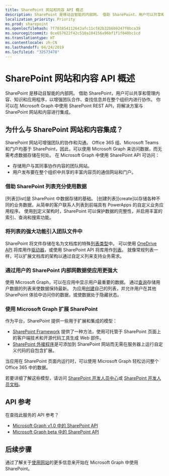 ```yaml
---
title: SharePoint 网站和内容 API 概述
description: SharePoint 是移动且智能的内部网。 借助 SharePoint，用户可以共享和管理内容、知识和应用程序，以增强团队合作、查找信息并在整个组织内进行协作。 你可以在 Microsoft Graph 中使用 SharePoint REST API，将解决方案与 SharePoint 网站和内容进行集成。
localization_priority: Priority
ms.prod: sharepoint
ms.openlocfilehash: 7f703854112643afc11cf82b32b6b9247f0bca39
ms.sourcegitcommit: 0ce657622f42c510a104156a96bf1f1f040bc1cd
ms.translationtype: HT
ms.contentlocale: zh-CN
ms.lasthandoff: 04/24/2019
ms.locfileid: "32573478"
---
```

# <a name="sharepoint-sites-and-content-api-overview"></a>SharePoint 网站和内容 API 概述

SharePoint 是移动且智能的内部网。 借助 SharePoint，用户可以共享和管理内容、知识和应用程序，以增强团队合作、查找信息并在整个组织内进行协作。 你可以在 Microsoft Graph 中使用 SharePoint REST API，将解决方案与 SharePoint 网站和内容进行集成。

## <a name="why-integrate-with-sharepoint-sites-and-content"></a>为什么与 SharePoint 网站和内容集成？

SharePoint 网站可增强团队的协作和沟通。 Office 365 组、Microsoft Teams 和门户均基于 SharePoint，因此，可以使用 Microsoft Graph 来访问数据，而无需考虑数据存储在何处。 在 Microsoft Graph 中使用 SharePoint API 可访问：

- 存储用户与其同事协作内容的团队网站。
- 用户发布要在整个组织中共享的丰富内容页的通信网站和门户。

### <a name="unleash-your-data-with-sharepoint-lists"></a>借助 SharePoint 列表充分使用数据

[列表][list]是 SharePoint 中数据存储的基础。
[创建列表][create]以存储各种不同的业务数据，从简单的客户联系人列表到前端具有 PowerApps 的自定义业务应用程序。
使用[列][]定义架构时，SharePoint 可以保护数据的完整性，并启用丰富的索引、查询和搜索功能。

### <a name="bring-the-power-of-lists-to-your-teams-files"></a>将列表的强大功能引入团队文件中

SharePoint 将文件存储在名为文档库的特殊[列表类型][]中。
可以使用 [OneDrive API][] 将库用作[驱动器][]，或使用 SharePoint API 将库用作[列表][]。
就像常规列表一样，可以扩展文档库的架构以通过自定义列来支持业务需求。

### <a name="light-up-your-app-with-your-users-sharepoint-intranet-data"></a>通过用户的 SharePoint 内部网数据使应用更强大

使用 Microsoft Graph，可以在应用中显示用户最重要的数据。
通过[查询][]存储用户数据的列表来使数据保持最新。
为应用[创建][]自己的列表，并允许用户在其他 SharePoint 体验中访问你的数据，或使数据处于隐藏状态。

### <a name="use-microsoft-graph-to-extend-sharepoint"></a>使用 Microsoft Graph 扩展 SharePoint

作为平台，SharePoint 提供一些用于扩展和集成的模型：

- [SharePoint Framework][] 提供了一种方法，使用可托管于 SharePoint 页面上的客户端技术和开源代码工具生成 Web 部件。
- [SharePoint 外接程序][]是可添加到 SharePoint 网站而无需在服务器上运行自定义代码的自包含扩展。

当应用在 SharePoint 页面内运行时，可以使用 Microsoft Graph 轻松访问整个 Office 365 中的数据。

若要详细了解这些模型，请访问 [SharePoint 开发人员中心][]或 [SharePoint 开发人员文档][]。

## <a name="api-reference"></a>API 参考
在查找此服务的 API 参考？

- [Microsoft Graph v1.0 中的 SharePoint API](/graph/api/resources/sharepoint?view=graph-rest-1.0)
- [Microsoft Graph beta 中的 SharePoint API](/graph/api/resources/sharepoint?view=graph-rest-beta)

## <a name="next-steps"></a>后续步骤

通过了解关于[使用网站][SharePoint]的更多信息来开始在 Microsoft Graph 中使用 SharePoint。

[列表]: /graph/api/resources/list?view=graph-rest-1.0
[列]: /graph/api/resources/columndefinition?view=graph-rest-1.0
[列表类型]: /graph/api/resources/listinfo?view=graph-rest-1.0
[创建]: /graph/api/list-create?view=graph-rest-1.0
[查询]: /graph/api/listitem-get?view=graph-rest-1.0
[驱动器]: /graph/api/resources/drive?view=graph-rest-1.0
[OneDrive API]: /graph/api/resources/onedrive?view=graph-rest-1.0
[SharePoint Framework]: https://docs.microsoft.com/sharepoint/dev/spfx/sharepoint-framework-overview
[SharePoint 外接程序]: https://docs.microsoft.com/sharepoint/dev/sp-add-ins/sharepoint-add-ins
[SharePoint 开发人员中心]: https://developer.microsoft.com/sharepoint
[SharePoint 开发人员文档]: https://aka.ms/spdev-docs
[SharePoint]: /graph/api/resources/sharepoint?view=graph-rest-1.0
